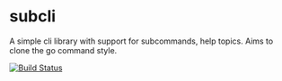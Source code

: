 # subcli
A simple cli library with support for subcommands, help topics. Aims to clone the go command style.

[![Build Status](https://travis-ci.com/zagzagal/subcli.svg?branch=master)](https://travis-ci.com/zagzagal/subcli)
